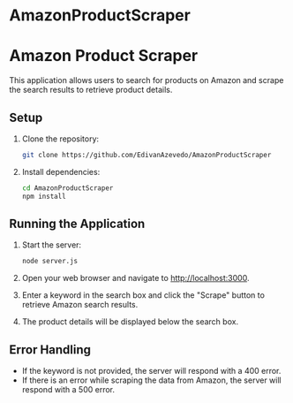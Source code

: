 # AmazonProductScraper
 
# Amazon Product Scraper

This application allows users to search for products on Amazon and scrape the search results to retrieve product details.

## Setup

1. Clone the repository:

    ```bash
    git clone https://github.com/EdivanAzevedo/AmazonProductScraper
    ```

2. Install dependencies:

    ```bash
    cd AmazonProductScraper
    npm install
    ```

## Running the Application

1. Start the server:

    ```bash
    node server.js
    ```

2. Open your web browser and navigate to [http://localhost:3000](http://localhost:3000).
3. Enter a keyword in the search box and click the "Scrape" button to retrieve Amazon search results.
4. The product details will be displayed below the search box.

## Error Handling

- If the keyword is not provided, the server will respond with a 400 error.
- If there is an error while scraping the data from Amazon, the server will respond with a 500 error.
